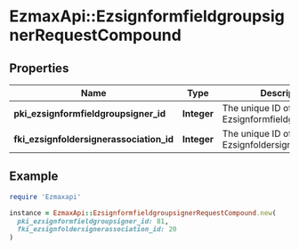 # EzmaxApi::EzsignformfieldgroupsignerRequestCompound

## Properties

| Name | Type | Description | Notes |
| ---- | ---- | ----------- | ----- |
| **pki_ezsignformfieldgroupsigner_id** | **Integer** | The unique ID of the Ezsignformfieldgroupsigner | [optional] |
| **fki_ezsignfoldersignerassociation_id** | **Integer** | The unique ID of the Ezsignfoldersignerassociation |  |

## Example

```ruby
require 'Ezmaxapi'

instance = EzmaxApi::EzsignformfieldgroupsignerRequestCompound.new(
  pki_ezsignformfieldgroupsigner_id: 81,
  fki_ezsignfoldersignerassociation_id: 20
)
```

